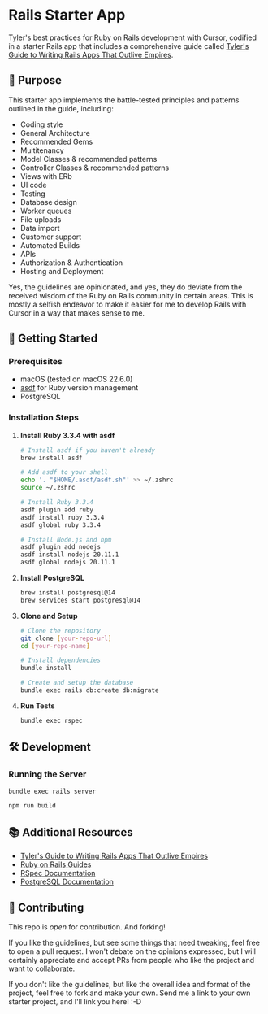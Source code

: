 # Rails Starter App

Tyler's best practices for Ruby on Rails development with Cursor, codified in a starter Rails app that includes a comprehensive guide called [Tyler's Guide to Writing Rails Apps That Outlive Empires](TYLERSGUIDE.md).

## 🎯 Purpose

This starter app implements the battle-tested principles and patterns outlined in the guide, including:
  * Coding style
  * General Architecture
  * Recommended Gems
  * Multitenancy
  * Model Classes & recommended patterns
  * Controller Classes & recommended patterns
  * Views with ERb
  * UI code 
  * Testing 
  * Database design
  * Worker queues
  * File uploads
  * Data import
  * Customer support
  * Automated Builds
  * APIs
  * Authorization & Authentication
  * Hosting and Deployment

Yes, the guidelines are opinionated, and yes, they do deviate from the received wisdom of the Ruby on Rails community in certain areas. This is mostly a selfish endeavor to make it easier for me to develop Rails with Cursor in a way that makes sense to me. 

## 🚀 Getting Started

### Prerequisites

- macOS (tested on macOS 22.6.0)
- [asdf](https://asdf-vm.com/) for Ruby version management
- PostgreSQL

### Installation Steps

1. **Install Ruby 3.3.4 with asdf**
   ```bash
   # Install asdf if you haven't already
   brew install asdf

   # Add asdf to your shell
   echo '. "$HOME/.asdf/asdf.sh"' >> ~/.zshrc
   source ~/.zshrc

   # Install Ruby 3.3.4
   asdf plugin add ruby
   asdf install ruby 3.3.4
   asdf global ruby 3.3.4 

   # Install Node.js and npm
   asdf plugin add nodejs
   asdf install nodejs 20.11.1
   asdf global nodejs 20.11.1
   ```

2. **Install PostgreSQL**
   ```bash
   brew install postgresql@14
   brew services start postgresql@14
   ```

3. **Clone and Setup**
   ```bash
   # Clone the repository
   git clone [your-repo-url]
   cd [your-repo-name]

   # Install dependencies
   bundle install

   # Create and setup the database
   bundle exec rails db:create db:migrate
   ```

4. **Run Tests**
   ```bash
   bundle exec rspec
   ```

## 🛠 Development

### Running the Server
```bash
bundle exec rails server
```

```bash
npm run build
```

## 📚 Additional Resources

- [Tyler's Guide to Writing Rails Apps That Outlive Empires](GUIDE.md)
- [Ruby on Rails Guides](https://guides.rubyonrails.org/v7.1/index.html)
- [RSpec Documentation](https://rspec.info/)
- [PostgreSQL Documentation](https://www.postgresql.org/docs/)

## 🤝 Contributing

This repo is *open* for contribution. And forking! 

If you like the guidelines, but see some things that need tweaking, feel free to open a pull request. I won't debate on the opinions expressed, but I will certainly appreciate and accept PRs from people who like the project and want to collaborate.

If you don't like the guidelines, but like the overall idea and format of the project, feel free to fork and make your own. Send me a link to your own starter project, and I'll link you here! :-D
